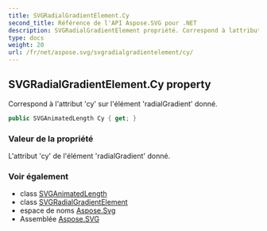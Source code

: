 ```yaml
---
title: SVGRadialGradientElement.Cy
second_title: Référence de l'API Aspose.SVG pour .NET
description: SVGRadialGradientElement propriété. Correspond à lattribut cy sur lélément radialGradient donné.
type: docs
weight: 20
url: /fr/net/aspose.svg/svgradialgradientelement/cy/
---
```

## SVGRadialGradientElement.Cy property

Correspond à l'attribut 'cy' sur l'élément 'radialGradient' donné.

```csharp
public SVGAnimatedLength Cy { get; }
```

### Valeur de la propriété

L'attribut 'cy' de l'élément 'radialGradient' donné.

### Voir également

* class [SVGAnimatedLength](../../../aspose.svg.datatypes/svganimatedlength/)
* class [SVGRadialGradientElement](../)
* espace de noms [Aspose.Svg](../../svgradialgradientelement/)
* Assemblée [Aspose.SVG](../../../)


